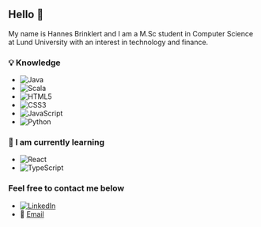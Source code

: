 ## Hello 👋

My name is Hannes Brinklert and I am a M.Sc student in Computer Science at Lund University with an interest in technology and finance.

### :bulb: Knowledge 
* <img alt="Java" src="https://img.shields.io/badge/java-%23ED8B00.svg?&style=for-the-badge&logo=java&logoColor=white"/>
* <img alt="Scala" src="https://img.shields.io/badge/scala-%23DC322F.svg?&style=for-the-badge&logo=scala&logoColor=white"/>
* <img alt="HTML5" src="https://img.shields.io/badge/html5%20-%23E34F26.svg?&style=for-the-badge&logo=html5&logoColor=white"/>
* <img alt="CSS3" src="https://img.shields.io/badge/css3%20-%231572B6.svg?&style=for-the-badge&logo=css3&logoColor=white"/>
* <img alt="JavaScript" src="https://img.shields.io/badge/javascript%20-%23323330.svg?&style=for-the-badge&logo=javascript&logoColor=%23F7DF1E"/>
* <img alt="Python" src="https://img.shields.io/badge/python%20-%2314354C.svg?&style=for-the-badge&logo=python&logoColor=white"/>
 
### :open_book: I am currently learning
* <img alt="React" src="https://img.shields.io/badge/react%20-%2320232a.svg?&style=for-the-badge&logo=react&logoColor=%2361DAFB"/>
* <img alt="TypeScript" src="https://img.shields.io/badge/typescript%20-%23007ACC.svg?&style=for-the-badge&logo=typescript&logoColor=white"/>
  
### Feel free to contact me below 
* [<img alt="LinkedIn" src="https://img.shields.io/badge/linkedin%20-%230077B5.svg?&style=for-the-badge&logo=linkedin&logoColor=white"/>](http://linkedin.com/in/hannesbrinklert)
* :email: [Email](mailto:hannes@brinklert.se)
